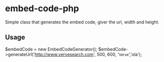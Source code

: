 # embed-code-php

Simple class that generates the embed code, giver the url, width and height.


## Usage

$embedCode = new EmbedCodeGenerator(); 
$embedCode->generateUrl('http://www.vervesearch.com', 500, 600, '<small>Verve</small>','ola');
